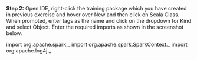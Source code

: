 **Step 2:** Open IDE, right-click the training package which you have created in previous exercise and hover over New and then click on Scala Class. When prompted, enter tags as the name and click on the dropdown for Kind and select Object. Enter the required imports as shown in the screenshot below.


import org.apache.spark._
import org.apache.spark.SparkContext._
import org.apache.log4j._
